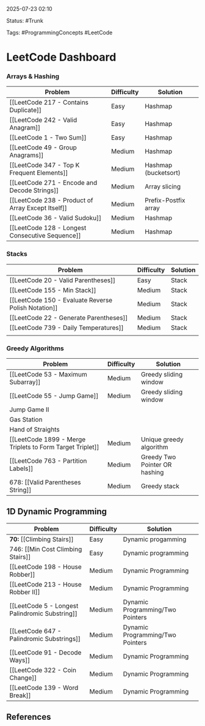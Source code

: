 2025-07-23 02:10

Status: #Trunk 

Tags: #ProgrammingConcepts #LeetCode

# LeetCode Dashboard
### Arrays & Hashing
| Problem                                           | Difficulty | Solution             |
| ------------------------------------------------- | ---------- | -------------------- |
| [[LeetCode 217 - Contains Duplicate]]             | Easy       | Hashmap              |
| [[LeetCode 242 - Valid Anagram]]                  | Easy       | Hashmap              |
| [[LeetCode 1 - Two Sum]]                          | Easy       | Hashmap              |
| [[LeetCode 49 - Group Anagrams]]                  | Medium     | Hashmap              |
| [[LeetCode 347 - Top K Frequent Elements]]        | Medium     | Hashmap (bucketsort) |
| [[LeetCode 271 - Encode and Decode Strings]]      | Medium     | Array slicing        |
| [[LeetCode 238 - Product of Array Except Itself]] | Medium     | Prefix-Postfix array |
| [[LeetCode 36 - Valid Sudoku]]                    | Medium     | Hashmap              |
| [[LeetCode 128 - Longest Consecutive Sequence]]   | Medium     | Hashmap              |
### Stacks
| Problem                                             | Difficulty | Solution |
| --------------------------------------------------- | ---------- | -------- |
| [[LeetCode 20 - Valid Parentheses]]                 | Easy       | Stack    |
| [[LeetCode 155 - Min Stack]]                        | Medium     | Stack    |
| [[LeetCode 150 - Evaluate Reverse Polish Notation]] | Medium     | Stack    |
| [[LeetCode 22 - Generate Parentheses]]              | Medium     | Stack    |
| [[LeetCode 739 - Daily Temperatures]]               | Medium     | Stack    |
|                                                     |            |          |
### Greedy Algorithms
| Problem                                                   | Difficulty | Solution                      |
| --------------------------------------------------------- | ---------- | ----------------------------- |
| [[LeetCode 53 - Maximum Subarray]]                        | Medium     | Greedy sliding window         |
| [[LeetCode 55 - Jump Game]]                               | Medium     | Greedy sliding window         |
| Jump Game II                                              |            |                               |
| Gas Station                                               |            |                               |
| Hand of Straights                                         |            |                               |
| [[LeetCode 1899 - Merge Triplets to Form Target Triplet]] | Medium     | Unique greedy algorithm       |
| [[LeetCode 763 - Partition Labels]]                       | Medium     | Greedy Two Pointer OR hashing |
| 678: [[Valid Parentheses String]]                         | Medium     | Greedy stack                  |

## 1D Dynamic Programming
| Problem                                        | Difficulty | Solution                         |
| ---------------------------------------------- | ---------- | -------------------------------- |
| **70:** [[Climbing Stairs]]                    | Easy       | Dynamic progamming               |
| 746: [[Min Cost Climbing Stairs]]              | Easy       | Dynamic programming              |
| [[LeetCode 198 - House Robber]]                | Medium     | Dynamic Programming              |
| [[LeetCode 213 - House Robber II]]             | Medium     | Dynamic Programming              |
| [[LeetCode 5 - Longest Palindromic Substring]] | Medium     | Dynamic Programming/Two Pointers |
| [[LeetCode 647 - Palindromic Substrings]]      | Medium     | Dynamic Programming/Two Pointers |
| [[LeetCode 91 - Decode Ways]]                  | Medium     | Dynamic Programming              |
| [[LeetCode 322 - Coin Change]]                 | Medium     | Dynamic Programming              |
| [[LeetCode 139 - Word Break]]                  | Medium     | Dynamic Programming              |

## References
